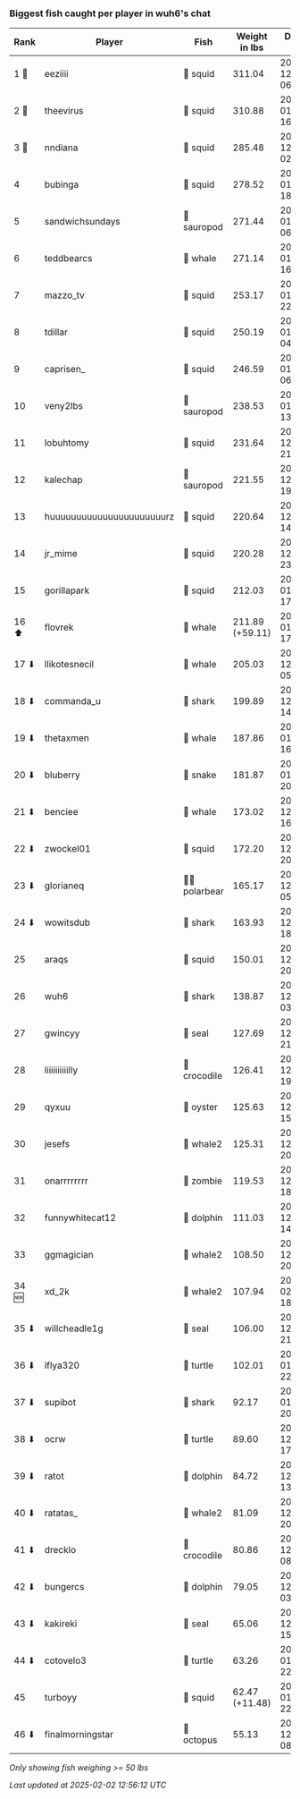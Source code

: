 ### Biggest fish caught per player in wuh6's chat
| Rank | Player | Fish | Weight in lbs | Date in UTC |
|------|--------|-----------|---------|-----|
| 1 🥇  | eeziiii | 🦑 squid | 311.04 | 2024-12-25 06:20:38 |
| 2 🥈  | theevirus | 🦑 squid | 310.88 | 2025-01-12 16:16:12 |
| 3 🥉  | nndiana | 🦑 squid | 285.48 | 2024-12-28 02:37:19 |
| 4  | bubinga | 🦑 squid | 278.52 | 2025-01-01 18:34:49 |
| 5  | sandwichsundays | 🦕 sauropod | 271.44 | 2025-01-03 06:42:24 |
| 6  | teddbearcs | 🐳 whale | 271.14 | 2025-01-03 16:31:20 |
| 7  | mazzo_tv | 🦑 squid | 253.17 | 2025-01-15 22:25:34 |
| 8  | tdillar | 🦑 squid | 250.19 | 2025-01-10 04:31:34 |
| 9  | caprisen_ | 🦑 squid | 246.59 | 2025-01-09 06:18:03 |
| 10  | veny2lbs | 🦕 sauropod | 238.53 | 2025-01-18 13:18:40 |
| 11  | lobuhtomy | 🦑 squid | 231.64 | 2024-12-27 21:01:31 |
| 12  | kalechap | 🦕 sauropod | 221.55 | 2024-12-31 19:41:50 |
| 13  | huuuuuuuuuuuuuuuuuuuuuurz | 🦑 squid | 220.64 | 2024-12-29 14:51:46 |
| 14  | jr_mime | 🦑 squid | 220.28 | 2024-12-23 23:58:27 |
| 15  | gorillapark | 🦑 squid | 212.03 | 2025-01-23 17:28:59 |
| 16 ⬆ | flovrek | 🐳 whale | 211.89 (+59.11) | 2025-01-27 17:07:07 |
| 17 ⬇ | llikotesnecil | 🐳 whale | 205.03 | 2024-12-28 05:45:39 |
| 18 ⬇ | commanda_u | 🦈 shark | 199.89 | 2024-12-26 14:10:31 |
| 19 ⬇ | thetaxmen | 🐳 whale | 187.86 | 2025-01-03 16:38:34 |
| 20 ⬇ | bluberry | 🐍 snake | 181.87 | 2025-01-16 20:21:34 |
| 21 ⬇ | benciee | 🐳 whale | 173.02 | 2024-12-23 16:35:05 |
| 22 ⬇ | zwockel01 | 🦑 squid | 172.20 | 2024-12-29 20:27:30 |
| 23 ⬇ | glorianeq | 🐻‍❄ polarbear | 165.17 | 2024-12-28 05:16:59 |
| 24 ⬇ | wowitsdub | 🦈 shark | 163.93 | 2024-12-17 18:06:09 |
| 25  | araqs | 🦑 squid | 150.01 | 2024-12-25 20:45:00 |
| 26  | wuh6 | 🦈 shark | 138.87 | 2024-12-19 03:31:04 |
| 27  | gwincyy | 🦭 seal | 127.69 | 2024-12-17 21:24:28 |
| 28  | liiiiiiiiiilly | 🐊 crocodile | 126.41 | 2024-12-25 19:01:09 |
| 29  | qyxuu | 🦪 oyster | 125.63 | 2024-12-23 15:44:10 |
| 30  | jesefs | 🐋 whale2 | 125.31 | 2024-12-16 20:39:54 |
| 31  | onarrrrrrrr | 🧟 zombie | 119.53 | 2024-12-15 18:50:39 |
| 32  | funnywhitecat12 | 🐬 dolphin | 111.03 | 2024-12-30 14:15:45 |
| 33  | ggmagician | 🐋 whale2 | 108.50 | 2024-12-26 20:50:21 |
| 34 🆕 | xd_2k | 🐋 whale2 | 107.94 | 2025-02-01 18:38:17 |
| 35 ⬇ | willcheadle1g | 🦭 seal | 106.00 | 2024-12-19 21:52:03 |
| 36 ⬇ | iflya320 | 🐢 turtle | 102.01 | 2025-01-25 22:20:43 |
| 37 ⬇ | supibot | 🦈 shark | 92.17 | 2025-01-11 20:56:14 |
| 38 ⬇ | ocrw | 🐢 turtle | 89.60 | 2024-12-20 17:12:35 |
| 39 ⬇ | ratot | 🐬 dolphin | 84.72 | 2024-12-17 13:49:48 |
| 40 ⬇ | ratatas_ | 🐋 whale2 | 81.09 | 2024-12-16 20:22:02 |
| 41 ⬇ | drecklo | 🐊 crocodile | 80.86 | 2024-12-17 08:12:34 |
| 42 ⬇ | bungercs | 🐬 dolphin | 79.05 | 2024-12-16 03:46:47 |
| 43 ⬇ | kakireki | 🦭 seal | 65.06 | 2024-12-15 15:01:09 |
| 44 ⬇ | cotovelo3 | 🐢 turtle | 63.26 | 2025-01-10 22:00:44 |
| 45  | turboyy | 🦑 squid | 62.47 (+11.48) | 2025-01-29 22:16:54 |
| 46 ⬇ | finalmorningstar | 🐙 octopus | 55.13 | 2024-12-15 08:49:41 |

_Only showing fish weighing >= 50 lbs_

_Last updated at 2025-02-02 12:56:12 UTC_